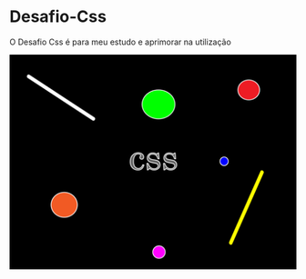 # Desafio-Css
O Desafio Css é para meu estudo e aprimorar na utilização 

![alt text](https://github.com/elyda66/Desafio-Css/blob/master/CSS.png "CSS")

